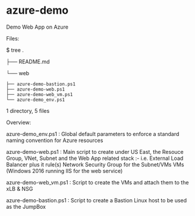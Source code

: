 # azure-demo

Demo Web App on Azure


Files:

$ tree .

├── README.md

└── web

    ├── azure-demo-bastion.ps1
    ├── azure-demo-web.ps1
    ├── azure-demo-web_vm.ps1
    └── azure-demo_env.ps1

1 directory, 5 files


Overview:

azure-demo_env.ps1 : Global default parameters to enforce a standard naming convention for Azure resources

azure-demo-web.ps1 : Main script to create under US East, the Resouce Group, VNet, Subnet and the Web App related stack :-
  i.e.
  External Load Balancer plus it rule(s)
  Network Security Group for the Subnet/VMs
  VMs (Windows 2016 running IIS for the web service)

azure-demo-web_vm.ps1 : Script to create the VMs and attach them to the xLB & NSG

azure-demo-bastion.ps1 : Script to create a Bastion Linux host to be used as the JumpBox

